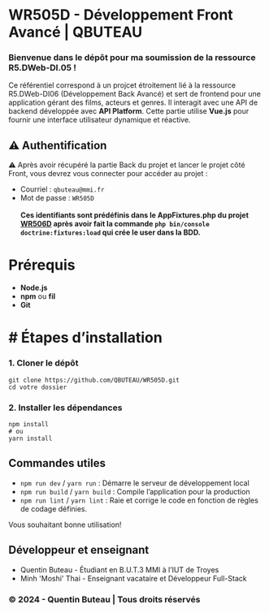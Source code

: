 # WR505D - Développement Front Avancé | QBUTEAU

### Bienvenue dans le dépôt pour ma soumission de la ressource R5.DWeb-DI.05 !
Ce référentiel correspond à un projcet étroitement lié à la ressource R5.DWeb-DI06 (Développement Back Avancé) et sert de frontend pour une application gérant des films, acteurs et genres. Il interagit avec une API de backend développée avec **API Platform**. Cette partie utilise **Vue.js** pour fournir une interface utilisateur dynamique et réactive.

## ⚠️ Authentification
⚠️ Après avoir récupéré la partie Back du projet et lancer le projet côté Front, vous devrez vous connecter pour accéder au projet :
- Courriel : `qbuteau@mmi.fr`
- Mot de passe : `WR505D`
<br><br>**Ces identifiants sont prédéfinis dans le AppFixtures.php du projet [WR506D](https://github.com/QBUTEAU/WR506D) après avoir fait la commande `php bin/console doctrine:fixtures:load` qui crée le user dans la BDD.**

# Prérequis
- **Node.js**
- **npm** ou **fil**
- **Git**

# # Étapes d’installation
### 1. Cloner le dépôt
```
git clone https://github.com/QBUTEAU/WR505D.git
cd votre dossier
```

### 2. Installer les dépendances
```
npm install
# ou
yarn install
```

## Commandes utiles
- `npm run dev` / `yarn run` : Démarre le serveur de développement local
- `npm run build` / `yarn build` : Compile l’application pour la production
- `npm run lint` / `yarn lint` : Raie et corrige le code en fonction de règles de codage définies.


Vous souhaitant bonne utilisation!

## Développeur et enseignant
- Quentin Buteau - Étudiant en B.U.T.3 MMI à l’IUT de Troyes
- Minh 'Moshi' Thai - Enseignant vacataire et Développeur Full-Stack

### &copy; 2024 - Quentin Buteau | Tous droits réservés
